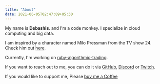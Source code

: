 ```yaml
---
title: "About"
date: 2021-06-05T02:47:09+05:30
---
```


My name is <b>Debashis</b>. and I'm a code monkey. I specialize in cloud computing and big data.


I am inspired by a character named Milo Pressman from the TV show 24. Check him out [here](https://en.wikipedia.org/wiki/Milo_Pressman).


Currently, I'm working on [ruby-algorithmic-trading](https://github.com/pdebashis/ruby-mirror-trading).
 
If you want to reach out to me, you can do it via
[GitHub](https://github.com/pdebashis), [Discord](https://discord.gg/MKFHJwqZ) or [Twitch](https://www.twitch.tv/93codemonkey).

If you would like to support me, Please [buy me a Coffee](https://www.buymeacoffee.com/cmonkey)
